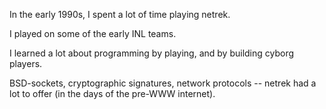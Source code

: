 In the early 1990s, I spent a lot of time playing netrek.

I played on some of the early INL teams.

I learned a lot about programming by playing, and by building cyborg players.

BSD-sockets, cryptographic signatures, network protocols -- netrek had a lot to offer (in the days of the pre-WWW internet).